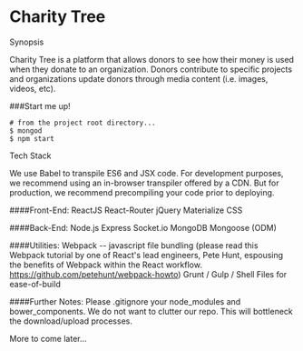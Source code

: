 # Charity Tree

Synopsis

Charity Tree is a platform that allows donors to see how their money is used when they donate to an organization. Donors contribute to specific projects and organizations update donors through media content (i.e. images, videos, etc).

###Start me up!
```
# from the project root directory...
$ mongod
$ npm start
```

Tech Stack

We use Babel to transpile ES6 and JSX code. For development purposes, we recommend using an in-browser transpiler offered by a CDN. But for production, we recommend precompiling your code prior to deploying.

####Front-End:
ReactJS
React-Router
jQuery
Materialize CSS

####Back-End:
Node.js
Express
Socket.io
MongoDB
Mongoose (ODM)

####Utilities:
Webpack -- javascript file bundling (please read this Webpack tutorial by one of React's lead engineers, Pete Hunt, espousing the benefits of Webpack within the React workflow. https://github.com/petehunt/webpack-howto)
Grunt / Gulp / Shell Files for ease-of-build

####Further Notes:
Please .gitignore your node_modules and bower_components. We do not want to clutter our repo. This will bottleneck the download/upload processes.

More to come later...



